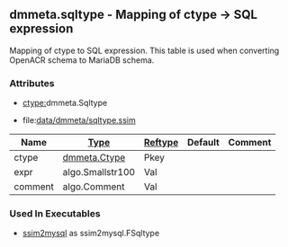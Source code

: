 ## dmmeta.sqltype - Mapping of ctype -> SQL expression
<a href="#dmmeta-sqltype"></a>
Mapping of ctype to SQL expression.
This table is used when converting OpenACR schema to MariaDB schema.

### Attributes
<a href="#attributes"></a>
* [ctype:](/txt/ssimdb/dmmeta/ctype.md)dmmeta.Sqltype

* file:[data/dmmeta/sqltype.ssim](/data/dmmeta/sqltype.ssim)

|Name|[Type](/txt/ssimdb/dmmeta/ctype.md)|[Reftype](/txt/ssimdb/dmmeta/reftype.md)|Default|Comment|
|---|---|---|---|---|
|ctype|[dmmeta.Ctype](/txt/ssimdb/dmmeta/ctype.md)|Pkey|
|expr|algo.Smallstr100|Val|
|comment|algo.Comment|Val|

### Used In Executables
<a href="#used-in-executables"></a>
* [ssim2mysql](/txt/exe/ssim2mysql/README.md) as ssim2mysql.FSqltype

